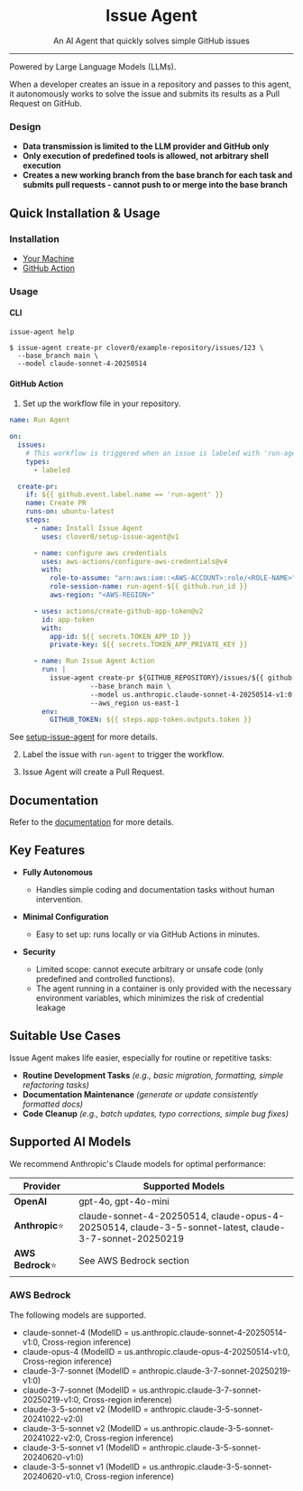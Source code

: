 <p align="center">
  <h1 align="center">Issue Agent</h1>
  <p align="center">An AI Agent that quickly solves simple GitHub issues</p>
</p>

---

Powered by Large Language Models (LLMs).

When a developer creates an issue in a repository and passes to this agent, 
it autonomously works to solve the issue and submits its results as a Pull Request on GitHub.

### Design
- **Data transmission is limited to the LLM provider and GitHub only**
- **Only execution of predefined tools is allowed, not arbitrary shell execution**
- **Creates a new working branch from the base branch for each task and submits pull requests - cannot push to or merge into the base branch**


## Quick Installation & Usage
### Installation
- [Your Machine](https://clover0.github.io/issue-agent/getting-started/installation/)
- [GitHub Action](https://github.com/clover0/setup-issue-agent)


### Usage

#### CLI
```shell
issue-agent help
```

```shell
$ issue-agent create-pr clover0/example-repository/issues/123 \
  --base_branch main \
  --model claude-sonnet-4-20250514
```

#### GitHub Action
1. Set up the workflow file in your repository.
```yaml
name: Run Agent

on:
  issues:
    # This workflow is triggered when an issue is labeled with 'run-agent'
    types:
      - labeled

  create-pr:
    if: ${{ github.event.label.name == 'run-agent' }}
    name: Create PR
    runs-on: ubuntu-latest
    steps:
      - name: Install Issue Agent
        uses: clover0/setup-issue-agent@v1

      - name: configure aws credentials
        uses: aws-actions/configure-aws-credentials@v4
        with:
          role-to-assume: "arn:aws:iam::<AWS-ACCOUNT>:role/<ROLE-NAME>"
          role-session-name: run-agent-${{ github.run_id }}
          aws-region: "<AWS-REGION>"

      - uses: actions/create-github-app-token@v2
        id: app-token
        with:
          app-id: ${{ secrets.TOKEN_APP_ID }}
          private-key: ${{ secrets.TOKEN_APP_PRIVATE_KEY }}

      - name: Run Issue Agent Action
        run: |
          issue-agent create-pr ${GITHUB_REPOSITORY}/issues/${{ github.event.issue.number }} \
                    --base_branch main \
                    --model us.anthropic.claude-sonnet-4-20250514-v1:0 \
                    --aws_region us-east-1
        env:
          GITHUB_TOKEN: ${{ steps.app-token.outputs.token }}
```
See [setup-issue-agent](https://github.com/clover0/setup-issue-agent) for more details.


2. Label the issue with `run-agent` to trigger the workflow.   


3. Issue Agent will create a Pull Request.


## Documentation
Refer to the [documentation](https://clover0.github.io/issue-agent) for more details.


## Key Features
- **Fully Autonomous**
  - Handles simple coding and documentation tasks without human intervention.

- **Minimal Configuration**
  - Easy to set up: runs locally or via GitHub Actions in minutes.

- **Security**
  - Limited scope: cannot execute arbitrary or unsafe code (only predefined and controlled functions).
  - The agent running in a container is only provided with the necessary environment variables, which minimizes the risk of credential leakage


## Suitable Use Cases
Issue Agent makes life easier, especially for routine or repetitive tasks:

- **Routine Development Tasks**
  _(e.g., basic migration, formatting, simple refactoring tasks)_
- **Documentation Maintenance**
  _(generate or update consistently formatted docs)_
- **Code Cleanup**
  _(e.g., batch updates, typo corrections, simple bug fixes)_


## Supported AI Models
We recommend Anthropic's Claude models for optimal performance:

| Provider          | Supported Models                                                                                       |
|-------------------|--------------------------------------------------------------------------------------------------------|
| **OpenAI**        | gpt-4o, gpt-4o-mini                                                                                    |
| **Anthropic**⭐️   | claude-sonnet-4-20250514, claude-opus-4-20250514, claude-3-5-sonnet-latest, claude-3-7-sonnet-20250219 |
| **AWS Bedrock**⭐️ | See AWS Bedrock section                                                                                |


### AWS Bedrock
The following models are supported.

- claude-sonnet-4 (ModelID = us.anthropic.claude-sonnet-4-20250514-v1:0, Cross-region inference)
- claude-opus-4 (ModelID = us.anthropic.claude-opus-4-20250514-v1:0, Cross-region inference)
- claude-3-7-sonnet (ModelID = anthropic.claude-3-7-sonnet-20250219-v1:0)
- claude-3-7-sonnet (ModelID = us.anthropic.claude-3-7-sonnet-20250219-v1:0, Cross-region inference)
- claude-3-5-sonnet v2 (ModelID = anthropic.claude-3-5-sonnet-20241022-v2:0)
- claude-3-5-sonnet v2 (ModelID = us.anthropic.claude-3-5-sonnet-20241022-v2:0, Cross-region inference)
- claude-3-5-sonnet v1 (ModelID = anthropic.claude-3-5-sonnet-20240620-v1:0)
- claude-3-5-sonnet v1 (ModelID = us.anthropic.claude-3-5-sonnet-20240620-v1:0, Cross-region inference)
